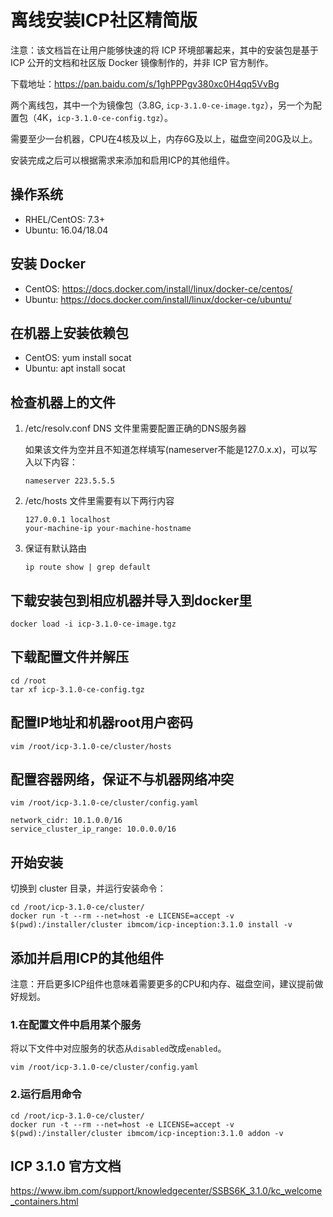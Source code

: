 # 离线安装ICP社区精简版

注意：该文档旨在让用户能够快速的将 ICP 环境部署起来，其中的安装包是基于 ICP 公开的文档和社区版 Docker 镜像制作的，并非 ICP 官方制作。

下载地址：https://pan.baidu.com/s/1ghPPPgv380xc0H4qq5VvBg

两个离线包，其中一个为镜像包（3.8G, `icp-3.1.0-ce-image.tgz`），另一个为配置包（4K，`icp-3.1.0-ce-config.tgz`）。

需要至少一台机器，CPU在4核及以上，内存6G及以上，磁盘空间20G及以上。

安装完成之后可以根据需求来添加和启用ICP的其他组件。


## 操作系统

* RHEL/CentOS: 7.3+
* Ubuntu: 16.04/18.04


## 安装 Docker

* CentOS: https://docs.docker.com/install/linux/docker-ce/centos/
* Ubuntu: https://docs.docker.com/install/linux/docker-ce/ubuntu/

## 在机器上安装依赖包

* CentOS: yum install socat
* Ubuntu: apt install socat

## 检查机器上的文件

1. /etc/resolv.conf DNS 文件里需要配置正确的DNS服务器

    如果该文件为空并且不知道怎样填写(nameserver不能是127.0.x.x)，可以写入以下内容：

    ```
    nameserver 223.5.5.5
    ```

2. /etc/hosts 文件里需要有以下两行内容

    ```
    127.0.0.1 localhost
    your-machine-ip your-machine-hostname
    ```

3. 保证有默认路由

    ```
    ip route show | grep default
    ```

## 下载安装包到相应机器并导入到docker里


    docker load -i icp-3.1.0-ce-image.tgz


## 下载配置文件并解压


    cd /root
    tar xf icp-3.1.0-ce-config.tgz


## 配置IP地址和机器root用户密码


    vim /root/icp-3.1.0-ce/cluster/hosts


## 配置容器网络，保证不与机器网络冲突


    vim /root/icp-3.1.0-ce/cluster/config.yaml

    network_cidr: 10.1.0.0/16
    service_cluster_ip_range: 10.0.0.0/16

## 开始安装

切换到 cluster 目录，并运行安装命令：

```
cd /root/icp-3.1.0-ce/cluster/
docker run -t --rm --net=host -e LICENSE=accept -v $(pwd):/installer/cluster ibmcom/icp-inception:3.1.0 install -v
```

## 添加并启用ICP的其他组件

注意：开启更多ICP组件也意味着需要更多的CPU和内存、磁盘空间，建议提前做好规划。

### 1.在配置文件中启用某个服务

将以下文件中对应服务的状态从`disabled`改成`enabled`。

```
vim /root/icp-3.1.0-ce/cluster/config.yaml
```

### 2.运行启用命令

```
cd /root/icp-3.1.0-ce/cluster/
docker run -t --rm --net=host -e LICENSE=accept -v $(pwd):/installer/cluster ibmcom/icp-inception:3.1.0 addon -v
```

## ICP 3.1.0 官方文档

https://www.ibm.com/support/knowledgecenter/SSBS6K_3.1.0/kc_welcome_containers.html
